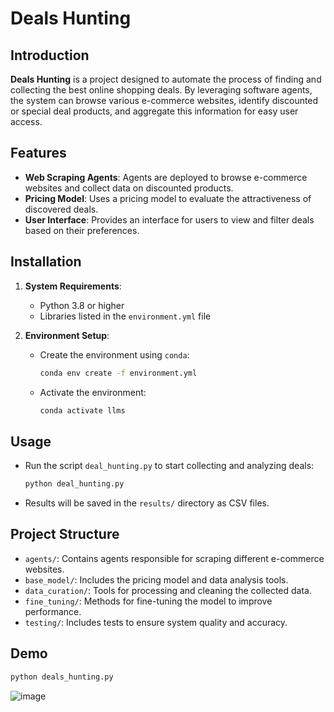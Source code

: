 # Deals Hunting

## Introduction

**Deals Hunting** is a project designed to automate the process of finding and collecting the best online shopping deals. By leveraging software agents, the system can browse various e-commerce websites, identify discounted or special deal products, and aggregate this information for easy user access.

## Features

- **Web Scraping Agents**: Agents are deployed to browse e-commerce websites and collect data on discounted products.  
- **Pricing Model**: Uses a pricing model to evaluate the attractiveness of discovered deals.  
- **User Interface**: Provides an interface for users to view and filter deals based on their preferences.  

## Installation

1. **System Requirements**:
   - Python 3.8 or higher  
   - Libraries listed in the `environment.yml` file  

2. **Environment Setup**:
   - Create the environment using `conda`:  
     ```bash
     conda env create -f environment.yml
     ```  
   - Activate the environment:  
     ```bash
     conda activate llms
     ```  

## Usage

- Run the script `deal_hunting.py` to start collecting and analyzing deals:  
  ```bash
  python deal_hunting.py
  ```  
- Results will be saved in the `results/` directory as CSV files.  

## Project Structure

- `agents/`: Contains agents responsible for scraping different e-commerce websites.  
- `base_model/`: Includes the pricing model and data analysis tools.  
- `data_curation/`: Tools for processing and cleaning the collected data.  
- `fine_tuning/`: Methods for fine-tuning the model to improve performance.  
- `testing/`: Includes tests to ensure system quality and accuracy.

## Demo
```bash
python deals_hunting.py
```
![image](https://github.com/user-attachments/assets/5d69d44b-4b6b-4dfc-be0b-3123feed5b28)
